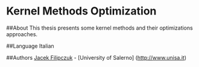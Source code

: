 Kernel Methods Optimization
===========================

##About
This thesis presents some kernel methods and their optimizations approaches. 

##Language
Italian

##Authors
[Jacek Filipczuk](https://github.com/jacekfilipczuk) - [University of Salerno] (http://www.unisa.it)
